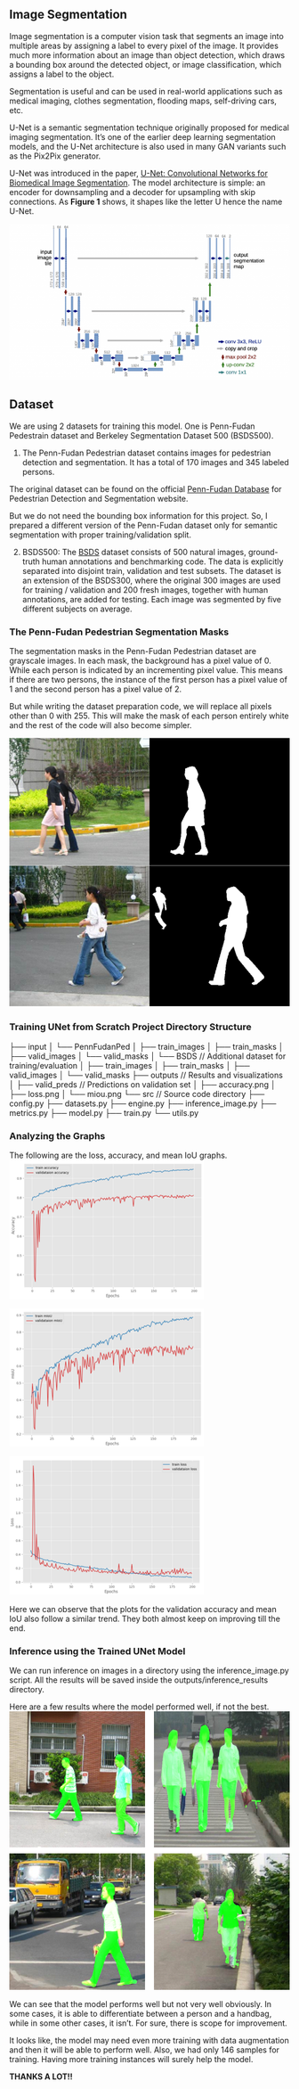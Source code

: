 ## Image Segmentation
Image segmentation is a computer vision task that segments an image into multiple areas by assigning a label to every pixel of the image. It provides much more information about an image than object detection, which draws a bounding box around the detected object, or image classification, which assigns a label to the object.

Segmentation is useful and can be used in real-world applications such as medical imaging, clothes segmentation, flooding maps, self-driving cars, etc. 

U-Net is a semantic segmentation technique originally proposed for medical imaging segmentation. It’s one of the earlier deep learning segmentation models, and the U-Net architecture is also used in many GAN variants such as the Pix2Pix generator. 

U-Net was introduced in the paper, [U-Net: Convolutional Networks for Biomedical Image Segmentation](https://arxiv.org/abs/1505.04597). The model architecture is simple: an encoder for downsampling and a decoder for upsampling with skip connections. As **Figure 1** shows, it shapes like the letter U hence the name U-Net.

![Figure 1: Unet Model Architectre](Images/1_unet_architecture_paper-768x427.webp)

## Dataset
We are using 2 datasets for training this model. One is Penn-Fudan Pedestrain dataset and Berkeley Segmentation Dataset 500 (BSDS500). 

1. The Penn-Fudan Pedestrian dataset contains images for pedestrian detection and segmentation. It has a total of 170 images and 345 labeled persons.

The original dataset can be found on the official [Penn-Fudan Database](https://www.kaggle.com/datasets/sovitrath/penn-fudan-pedestrian-dataset-for-segmentation) for Pedestrian Detection and Segmentation website.

But we do not need the bounding box information for this project. So, I prepared a different version of the Penn-Fudan dataset only for semantic segmentation with proper training/validation split. 

2. BSDS500: The [BSDS](https://www.kaggle.com/datasets/balraj98/berkeley-segmentation-dataset-500-bsds500) dataset consists of 500 natural images, ground-truth human annotations and benchmarking code. The data is explicitly separated into disjoint train, validation and test subsets. The dataset is an extension of the BSDS300, where the original 300 images are used for training / validation and 200 fresh images, together with human annotations, are added for testing. Each image was segmented by five different subjects on average. 

### The Penn-Fudan Pedestrian Segmentation Masks ###
The segmentation masks in the Penn-Fudan Pedestrian dataset are grayscale images. In each mask, the background has a pixel value of 0. While each person is indicated by an incrementing pixel value. This means if there are two persons, the instance of the first person has a pixel value of 1 and the second person has a pixel value of 2.

But while writing the dataset preparation code, we will replace all pixels other than 0 with 255. This will make the mask of each person entirely white and the rest of the code will also become simpler.

![Figure 2. Penn-Fudan Pedestrian images and masks.](Images/penn-fundan-pedestiran-samples-to-train-unet-from-scratch.png)

### Training UNet from Scratch Project Directory Structure ###

├── input
│   └── PennFudanPed
│       ├── train_images
│       ├── train_masks
│       ├── valid_images
│       └── valid_masks
│   └── BSDS  // Additional dataset for training/evaluation
│       ├── train_images
│       ├── train_masks
│       ├── valid_images
│       └── valid_masks
├── outputs  // Results and visualizations
│   ├── valid_preds  // Predictions on validation set
│   ├── accuracy.png
│   ├── loss.png
│   └── miou.png
└── src  // Source code directory
    ├── config.py
    ├── datasets.py
    ├── engine.py
    ├── inference_image.py
    ├── metrics.py
    ├── model.py
    ├── train.py
    └── utils.py 
    
### Analyzing the Graphs ###
The following are the loss, accuracy, and mean IoU graphs.
![Figure 3. Accuracy graphs after training on the Penn-Fudan dataset.](codes/outputs/inference_results/accuracy.png)

![Figure 4. Mean IoU graphs after training on the Penn-Fudan Pedestrian segmentation dataset.](codes/outputs/inference_results/miou.png)

![Figure 5. Loss graphs after training the UNet model from scratch.](codes/outputs/inference_results/loss.png)

Here we can observe that the plots for the validation accuracy and mean IoU also follow a similar trend. They both almost keep on improving till the end.

### Inference using the Trained UNet Model ##
We can run inference on images in a directory using the inference_image.py script. All the results will be saved inside the outputs/inference_results directory.

Here are a few results where the model performed well, if not the best.
![Figure 6. Good inference results after training the UNet model using PyTorch on the Penn-Fudan Pedestrian segmentation dataset.](Images/image.png)

We can see that the model performs well but not very well obviously. In some cases, it is able to differentiate between a person and a handbag, while in some other cases, it isn’t. For sure, there is scope for improvement.

It looks like, the model may need even more training with data augmentation and then it will be able to perform well. Also, we had only 146 samples for training. Having more training instances will surely help the model.

**THANKS A LOT!!**